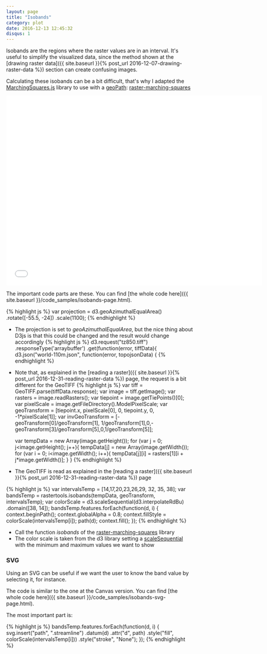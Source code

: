 ```yaml
---
layout: page
title: "Isobands"
category: plot
date: 2016-12-13 12:45:32
disqus: 1
---
```

Isobands are the regions where the raster values are in an interval. It's useful to simplify the visualized data, since the method shown at the [drawing raster data]({{ site.baseurl }}{% post_url 2016-12-07-drawing-raster-data %}) section can create confusing images.

Calculating these isobands can be a bit difficult, that's why I adapted the [MarchingSquares.js](https://github.com/RaumZeit/MarchingSquares.js) library to use with a [geoPath](https://github.com/d3/d3-geo#paths): [raster-marching-squares](https://github.com/rveciana/raster-marching-squares)

<iframe frameborder="no" border="0" scrolling="no" marginwidth="0" marginheight="0" width="690" height="510" src="{{ site.baseurl }}/code_samples/isobands.html"></iframe>

The important code parts are these. You can find [the whole code here]({{ site.baseurl }}/code_samples/isobands-page.html).

{% highlight js %}
var projection = d3.geoAzimuthalEqualArea()
    .rotate([-55.5, -24])
    .scale(1100);
{% endhighlight %}
* The projection is set to *geoAzimuthalEqualArea*, but the nice thing about D3js is that this could be changed and the result would change accordingly
{% highlight js %}
d3.request("tz850.tiff")
  .responseType('arraybuffer')
  .get(function(error, tiffData){
d3.json("world-110m.json", function(error, topojsonData) {
{% endhighlight %}
* Note that, as explained in the [reading a raster]({{ site.baseurl }}{% post_url 2016-12-31-reading-raster-data %}) page, the request is a bit different for the GeoTIFF
{% highlight js %}
  var tiff = GeoTIFF.parse(tiffData.response);
  var image = tiff.getImage();
  var rasters = image.readRasters();
  var tiepoint = image.getTiePoints()[0];
  var pixelScale = image.getFileDirectory().ModelPixelScale;
  var geoTransform = [tiepoint.x, pixelScale[0], 0, tiepoint.y, 0, -1*pixelScale[1]];
  var invGeoTransform = [-geoTransform[0]/geoTransform[1], 1/geoTransform[1],0,-geoTransform[3]/geoTransform[5],0,1/geoTransform[5]];

  var tempData = new Array(image.getHeight());
  for (var j = 0; j<image.getHeight(); j++){
      tempData[j] = new Array(image.getWidth());
      for (var i = 0; i<image.getWidth(); i++){
          tempData[j][i] = rasters[1][i + j*image.getWidth()];
      }
  }
{% endhighlight %}
* The GeoTIFF is read as explained in the [reading a raster]({{ site.baseurl }}{% post_url 2016-12-31-reading-raster-data %}) page

{% highlight js %}
var intervalsTemp = [14,17,20,23,26,29, 32, 35, 38];
var bandsTemp = rastertools.isobands(tempData, geoTransform, intervalsTemp);
var colorScale = d3.scaleSequential(d3.interpolateRdBu)
    .domain([38, 14]);
bandsTemp.features.forEach(function(d, i) {
    context.beginPath();
    context.globalAlpha = 0.8;
    context.fillStyle = colorScale(intervalsTemp[i]);
    path(d);
    context.fill();
});
{% endhighlight %}

* Call the function *isobands* of the [raster-marching-squares](https://github.com/rveciana/raster-marching-squares) library
* The color scale is taken from the d3 library setting a [scaleSequential](https://github.com/d3/d3-scale#sequential-scales) with the minimum and maximum values we want to show

### SVG

Using an SVG can be useful if we want the user to know the band value by selecting it, for instance.

The code is similar to the one at the Canvas version. You can find [the whole code here]({{ site.baseurl }}/code_samples/isobands-svg-page.html).

The most important part is:

{% highlight js %}
bandsTemp.features.forEach(function(d, i) {
  svg.insert("path", ".streamline")
      .datum(d)
      .attr("d", path)
      .style("fill", colorScale(intervalsTemp[i]))
      .style("stroke", "None");
});
{% endhighlight %}
